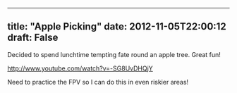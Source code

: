 
---
title: "Apple Picking"
date: 2012-11-05T22:00:12
draft: False
---

Decided to spend lunchtime tempting fate round an apple tree.  Great fun!

http://www.youtube.com/watch?v=-SG8UvDHQjY

Need to practice the FPV so I can do this in even riskier areas!
